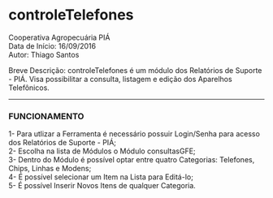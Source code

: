 # controleTelefones

Cooperativa Agropecuária PIÁ  
Data de Início: 16/09/2016  
Autor: Thiago Santos

Breve Descrição: controleTelefones é um módulo dos Relatórios de Suporte - PIÁ. Visa possibilitar a consulta, listagem e edição dos Aparelhos Telefônicos.

-----------------------------------------------------------------------------

### FUNCIONAMENTO

1- Para utlizar a Ferramenta é necessário possuir Login/Senha para acesso dos Relatórios de Suporte - PIÁ;  
2- Escolha na lista de Módulos o Módulo consultasGFE;  
3- Dentro do Módulo é possível optar entre quatro Categorias: Telefones, Chips, Linhas e Modens;  
4- É possível selecionar um Item na Lista para Editá-lo;  
5- É possível Inserir Novos Itens de qualquer Categoria.